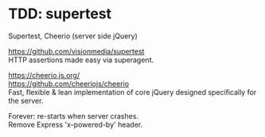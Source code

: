 # TDD: supertest
Supertest, Cheerio (server side jQuery)  
  
https://github.com/visionmedia/supertest  
HTTP assertions made easy via superagent.  

https://cheerio.js.org/  
https://github.com/cheeriojs/cheerio  
Fast, flexible & lean implementation of core jQuery designed specifically for the server.  

Forever: re-starts when server crashes.  
Remove Express 'x-powered-by' header.  
